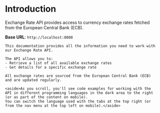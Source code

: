 # Introduction

Exchange Rate API provides access to currency exchange rates fetched from the European Central Bank (ECB).

<aside>
    <strong>Base URL</strong>: <code>http://localhost:8000</code>
</aside>

    This documentation provides all the information you need to work with our Exchange Rate API.

    The API allows you to:
    - Retrieve a list of all available exchange rates
    - Get details for a specific exchange rate

    All exchange rates are sourced from the European Central Bank (ECB) and are updated regularly.

    <aside>As you scroll, you'll see code examples for working with the API in different programming languages in the dark area to the right (or as part of the content on mobile).
    You can switch the language used with the tabs at the top right (or from the nav menu at the top left on mobile).</aside>

